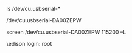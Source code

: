 ls /dev/cu.usbserial-*

/dev/cu.usbserial-DA00ZEPW

screen /dev/cu.usbserial-DA00ZEPW 115200 –L

\edison login: root
